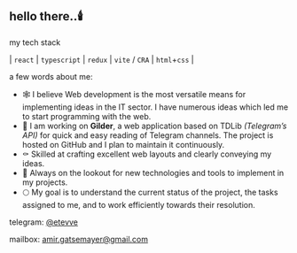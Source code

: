 ## hello there..🕯️

my tech stack

| `react` | `typescript` | `redux` | `vite` / `CRA` | `html`+`css` |

a few words about me:
- 🕸️ I believe Web development is the most versatile means for implementing ideas in the IT sector. I have numerous ideas which led me to start programming with the web.
- 🦇 I am working on **Gilder**, a web application based on TDLib *(Telegram’s API)* for quick and easy reading of Telegram channels. The project is hosted on GitHub and I plan to maintain it continuously.
- ⚰️ Skilled at crafting excellent web layouts and clearly conveying my ideas.
- 🎃 Always on the lookout for new technologies and tools to implement in my projects.
- 🌕 My goal is to understand the current status of the project, the tasks assigned to me, and to work efficiently towards their resolution.

telegram: [@etevve](/tmp/.mount_joplinYdg4RR/resources/app.asar/t.me/etevve "t.me/etevve")

mailbox: [amir.gatsemayer@gmail.com](mailto:amir.gatsemayer@gmail.com)
